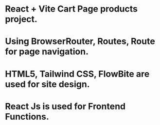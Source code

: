 # React + Vite Cart Page products project.

# Using BrowserRouter, Routes, Route for page navigation.
# HTML5, Tailwind CSS, FlowBite are used for site design.
# React Js is used for Frontend Functions.
